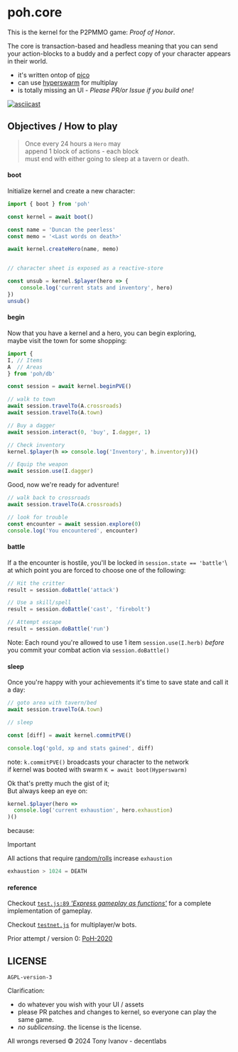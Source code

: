 # poh.core

This is the kernel for the P2PMMO game: _Proof of Honor_.

The core is transaction-based and headless meaning
that you can send your action-blocks to a buddy and
a perfect copy of your character appears in their world.

- it's written ontop of [pico](https://github.com/telamon/pico-stack)
- can use [hyperswarm](https://github.com/holepunchto/hyperswarm) for multiplay
- is totally missing an UI - _Please PR/or Issue if you build one!_

[![asciicast](https://asciinema.org/a/4t8Zy3CScVMR56qmvrVNz2F46.svg)](https://asciinema.org/a/4t8Zy3CScVMR56qmvrVNz2F46)

## Objectives / How to play

> Once every 24 hours a `Hero` may\
> append 1 block of actions - each block\
> must end with either going to sleep at a tavern or death.

#### boot
Initialize kernel and create a new character:
```js
import { boot } from 'poh'

const kernel = await boot()

const name = 'Duncan the peerless'
const memo = '<Last words on death>'

await kernel.createHero(name, memo)


// character sheet is exposed as a reactive-store

const unsub = kernel.$player(hero => {
    console.log('current stats and inventory', hero)
})
unsub()
```

#### begin
Now that you have a kernel and a hero,
you can begin exploring,\
maybe visit the town for some shopping:

```js
import {
I, // Items
A  // Areas
} from 'poh/db'

const session = await kernel.beginPVE()

// walk to town
await session.travelTo(A.crossroads)
await session.travelTo(A.town)

// Buy a dagger
await session.interact(0, 'buy', I.dagger, 1)

// Check inventory
kernel.$player(h => console.log('Inventory', h.inventory))()

// Equip the weapon
await session.use(I.dagger)
```

Good, now we're ready for adventure!

```js
// walk back to crossroads
await session.travelTo(A.crossroads)

// look for trouble
const encounter = await session.explore(0)
console.log('You encountered', encounter)
```

#### battle

If a the encounter is hostile, you'll be locked in `session.state == 'battle'`\ 
at which point you are forced to choose one of the following:

```js
// Hit the critter
result = session.doBattle('attack')

// Use a skill/spell
result = session.doBattle('cast', 'firebolt')

// Attempt escape
result = session.doBattle('run')
```

Note: Each round you're allowed to use 1 item `session.use(I.herb)`
_before_ you commit your combat action via `session.doBattle()`

#### sleep

Once you're happy with your achievements it's time to save state
and call it a day:
```js
// goto area with tavern/bed
await session.travelTo(A.town)

// sleep

const [diff] = await kernel.commitPVE()

console.log('gold, xp and stats gained', diff)
```

note: `k.commitPVE()` broadcasts your character to the network\
if kernel was booted with swarm `K = await boot(Hyperswarm)`

Ok that's pretty much the gist of it; \
But always keep an eye on:
```js
kernel.$player(hero =>
  console.log('current exhaustion', hero.exhaustion)
)()
```
because:

> [!IMPORTANT]
> All actions that require [random/rolls]() increase `exhaustion`
> ```js
> exhaustion > 1024 = DEATH
> ```

#### reference

Checkout [`test.js:89` _'Express gameplay as functions'_](./test.js#L89) for a complete
implementation of gameplay.

Checkout [`testnet.js`](./testnet.js) for multiplayer/w bots.

Prior attempt / version 0: [PoH-2020](https://git.sr.ht/~telamohn/poh)

## LICENSE

`AGPL-version-3`

Clarification:

- do whatever you wish with your UI / assets
- please PR patches and changes to kernel, so everyone can play the same game.
- _no sublicensing_. the license is the license.

All wrongs reversed 🄯 2024 Tony Ivanov - decentlabs

